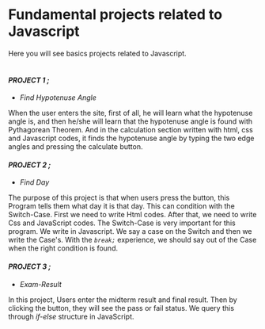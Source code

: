 # Fundamental projects related to Javascript
 Here you will see basics projects related to Javascript. <br><br>
#### <b><i>PROJECT 1 ;</b></i>
<ul>
  <li><em>Find Hypotenuse Angle</em></li>
 </ul>

When the user enters the site, first of all, he will learn what the hypotenuse angle is, and then he/she will learn that the hypotenuse angle is found with Pythagorean Theorem. And in the calculation section written with html, css and Javascript codes, it finds the hypotenuse angle by typing the two edge angles and pressing the calculate button. 

#### <b><em>PROJECT 2 ;</b></em>
<ul>
  <li><em>Find Day</em></li>
 </ul>
 
The purpose of this project is that when users press the button, this Program tells them what day it is that day. This can condition with the Switch-Case. First we need to write Html codes. After that, we need to write Css and JavaScript codes. The Switch-Case is very important for this program. We write in Javascript. We say a case on the Switch and then we write the Case's. With the *`break;`* experience, we should say out of the Case when the right condition is found.

#### <b><em>PROJECT 3 ;</b></em>
<ul>
  <li><em>Exam-Result</em></li>
 </ul>
 
In this project, Users enter the midterm result and final result. Then by clicking the button, they will see the pass or fail status. We query this through <em>if-else </em> structure in JavaScript.
